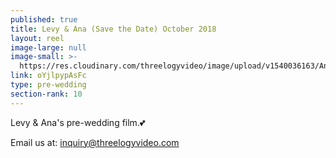 ```yaml
---
published: true
title: Levy & Ana (Save the Date) October 2018
layout: reel
image-large: null
image-small: >-
  https://res.cloudinary.com/threelogyvideo/image/upload/v1540036163/Ana_Save_The_Date.jpg
link: oYjlpypAsFc
type: pre-wedding
section-rank: 10
---
```

Levy & Ana's pre-wedding film.💕 

Email us at: inquiry@threelogyvideo.com